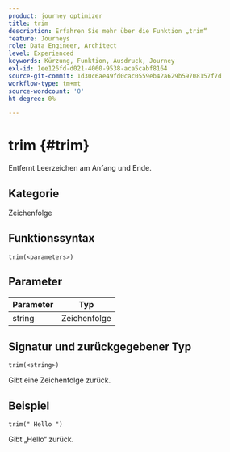 ```yaml
---
product: journey optimizer
title: trim
description: Erfahren Sie mehr über die Funktion „trim“
feature: Journeys
role: Data Engineer, Architect
level: Experienced
keywords: Kürzung, Funktion, Ausdruck, Journey
exl-id: 1ee126fd-d021-4060-9538-aca5cabf8164
source-git-commit: 1d30c6ae49fd0cac0559eb42a629b59708157f7d
workflow-type: tm+mt
source-wordcount: '0'
ht-degree: 0%

---
```


# trim {#trim}

Entfernt Leerzeichen am Anfang und Ende.

## Kategorie

Zeichenfolge

## Funktionssyntax

`trim(<parameters>)`

## Parameter

| Parameter | Typ |
|-----------|------------------|
| string | Zeichenfolge |

## Signatur und zurückgegebener Typ

`trim(<string>)`

Gibt eine Zeichenfolge zurück.

## Beispiel

`trim(" Hello ")`

Gibt „Hello“ zurück.

